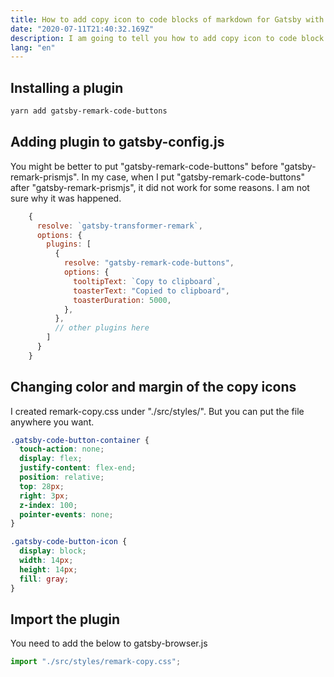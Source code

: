 ```yaml
---
title: How to add copy icon to code blocks of markdown for Gatsby with Typescript
date: "2020-07-11T21:40:32.169Z"
description: I am going to tell you how to add copy icon to code block and apply a style.
lang: "en"
---
```


## Installing a plugin

```bash
yarn add gatsby-remark-code-buttons
```

## Adding plugin to gatsby-config.js

You might be better to put "gatsby-remark-code-buttons" before "gatsby-remark-prismjs". In my case, when I put "gatsby-remark-code-buttons" after "gatsby-remark-prismjs", it did not work for some reasons. I am not sure why it was happened.

```js:title=gatsby-config.js
    {
      resolve: `gatsby-transformer-remark`,
      options: {
        plugins: [
          {
            resolve: "gatsby-remark-code-buttons",
            options: {
              tooltipText: `Copy to clipboard`,
              toasterText: "Copied to clipboard",
              toasterDuration: 5000,
            },
          },
          // other plugins here
        ]
      }
    }
```

## Changing color and margin of the copy icons

I created remark-copy.css under "./src/styles/". But you can put the file anywhere you want.

```css:title=src/styles/remark-copy.css
.gatsby-code-button-container {
  touch-action: none;
  display: flex;
  justify-content: flex-end;
  position: relative;
  top: 28px;
  right: 3px;
  z-index: 100;
  pointer-events: none;
}

.gatsby-code-button-icon {
  display: block;
  width: 14px;
  height: 14px;
  fill: gray;
}
```

## Import the plugin

You need to add the below to gatsby-browser.js

```js:title=gatsby-browser.js
import "./src/styles/remark-copy.css";
```
